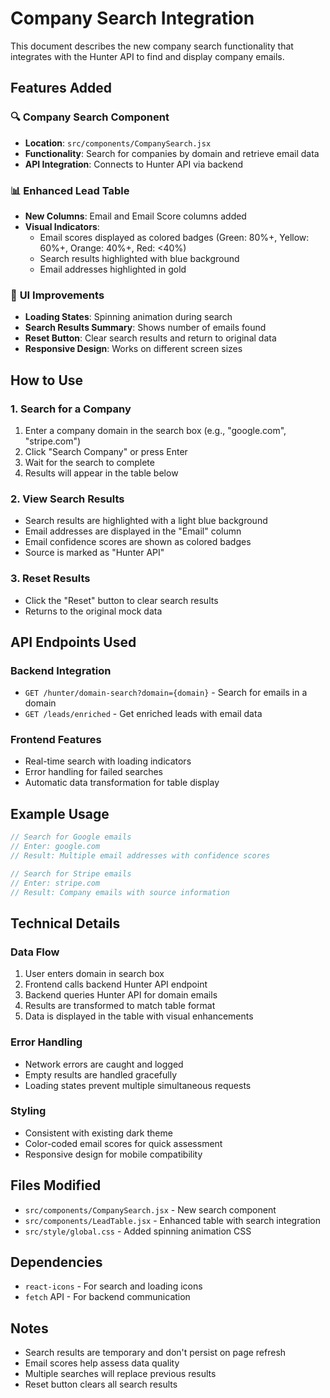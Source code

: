 # Company Search Integration

This document describes the new company search functionality that integrates with the Hunter API to find and display company emails.

## Features Added

### 🔍 **Company Search Component**
- **Location**: `src/components/CompanySearch.jsx`
- **Functionality**: Search for companies by domain and retrieve email data
- **API Integration**: Connects to Hunter API via backend

### 📊 **Enhanced Lead Table**
- **New Columns**: Email and Email Score columns added
- **Visual Indicators**: 
  - Email scores displayed as colored badges (Green: 80%+, Yellow: 60%+, Orange: 40%+, Red: <40%)
  - Search results highlighted with blue background
  - Email addresses highlighted in gold

### 🎨 **UI Improvements**
- **Loading States**: Spinning animation during search
- **Search Results Summary**: Shows number of emails found
- **Reset Button**: Clear search results and return to original data
- **Responsive Design**: Works on different screen sizes

## How to Use

### 1. **Search for a Company**
1. Enter a company domain in the search box (e.g., "google.com", "stripe.com")
2. Click "Search Company" or press Enter
3. Wait for the search to complete
4. Results will appear in the table below

### 2. **View Search Results**
- Search results are highlighted with a light blue background
- Email addresses are displayed in the "Email" column
- Email confidence scores are shown as colored badges
- Source is marked as "Hunter API"

### 3. **Reset Results**
- Click the "Reset" button to clear search results
- Returns to the original mock data

## API Endpoints Used

### Backend Integration
- `GET /hunter/domain-search?domain={domain}` - Search for emails in a domain
- `GET /leads/enriched` - Get enriched leads with email data

### Frontend Features
- Real-time search with loading indicators
- Error handling for failed searches
- Automatic data transformation for table display

## Example Usage

```javascript
// Search for Google emails
// Enter: google.com
// Result: Multiple email addresses with confidence scores

// Search for Stripe emails  
// Enter: stripe.com
// Result: Company emails with source information
```

## Technical Details

### Data Flow
1. User enters domain in search box
2. Frontend calls backend Hunter API endpoint
3. Backend queries Hunter API for domain emails
4. Results are transformed to match table format
5. Data is displayed in the table with visual enhancements

### Error Handling
- Network errors are caught and logged
- Empty results are handled gracefully
- Loading states prevent multiple simultaneous requests

### Styling
- Consistent with existing dark theme
- Color-coded email scores for quick assessment
- Responsive design for mobile compatibility

## Files Modified

- `src/components/CompanySearch.jsx` - New search component
- `src/components/LeadTable.jsx` - Enhanced table with search integration
- `src/style/global.css` - Added spinning animation CSS

## Dependencies

- `react-icons` - For search and loading icons
- `fetch` API - For backend communication

## Notes

- Search results are temporary and don't persist on page refresh
- Email scores help assess data quality
- Multiple searches will replace previous results
- Reset button clears all search results 